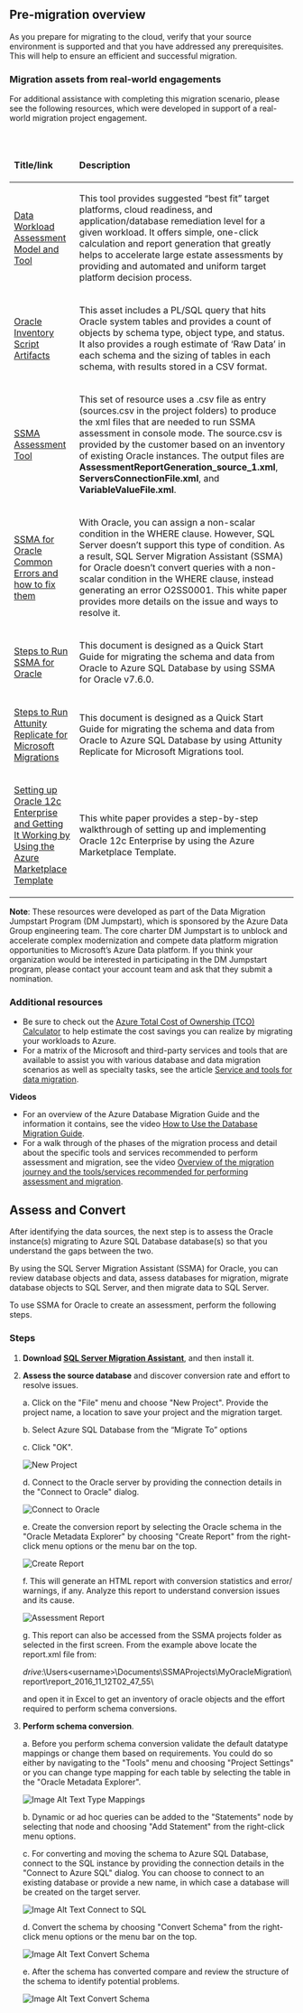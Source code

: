 ## Pre-migration overview

As you prepare for migrating to the cloud, verify that your source environment is supported and that you have addressed any prerequisites. This will help to ensure an efficient and successful migration.

### Migration assets from real-world engagements

For additional assistance with completing this migration scenario, please see the following resources, which were developed in support of a real-world migration project engagement.

<br>
<table width="100%">
<thead>
<tr>
<td width="18%">
<p><strong>Title/link</strong></p>
</td>
<td width="59%">
<p><strong>Description</strong></p>
</td>
</tr>
</thead>
<tbody>
<tr>
<td width="18%">
<p><a href="https://github.com/Microsoft/DataMigrationTeam/tree/master/Data%20Workload%20Assessment%20Model%20and%20Tool">Data Workload Assessment Model and Tool</a></p>
</td>
<td width="59%">
<p>This tool provides suggested &ldquo;best fit&rdquo; target platforms, cloud readiness, and application/database remediation level for a given workload. It offers simple, one-click calculation and report generation that greatly helps to accelerate large estate assessments by providing and automated and uniform target platform decision process.</p>
</td>
</tr>
<tr>
<td width="18%">
<p><a href="https://github.com/Microsoft/DataMigrationTeam/tree/master/Oracle%20Inventory%20Script%20Artifacts">Oracle Inventory Script Artifacts</a></p>
</td>
<td width="59%">
<p>This asset includes a PL/SQL query that hits Oracle system tables and provides a count of objects by schema type, object type, and status. It also provides a rough estimate of &lsquo;Raw Data&rsquo; in each schema and the sizing of tables in each schema, with results stored in a CSV format.</p>
</td>
</tr>
<tr>
<td width="18%">
<p><a href="https://github.com/Microsoft/DataMigrationTeam/tree/master/SSMA%20Assessment%20Tool">SSMA Assessment Tool</a></p>
</td>
<td width="59%">
<p>This set of resource uses a .csv file as entry (sources.csv in the project folders) to produce the xml files that are needed to run SSMA assessment in console mode. The source.csv is provided by the customer based on an inventory of existing Oracle instances. The output files are <strong>AssessmentReportGeneration_source_1.xml</strong>, <strong>ServersConnectionFile.xml</strong>, and <strong>VariableValueFile.xml</strong>.</p>
</td>
</tr>
<tr>
<td width="18%">
<p><a href="https://aka.ms/dmj-wp-ssma-oracle-errors">SSMA for Oracle Common Errors and how to fix them</a></p>
</td>
<td width="59%">
<p>With Oracle, you can assign a non-scalar condition in the WHERE clause. However, SQL Server doesn&rsquo;t support this type of condition. As a result, SQL Server Migration Assistant (SSMA) for Oracle doesn&rsquo;t&nbsp;convert queries with a non-scalar condition in the WHERE clause, instead generating an error&nbsp;O2SS0001. This white paper provides more details on the issue and ways to resolve it.</p>
</td>
</tr>
<tr>
<td width="18%">
<p><a href="https://aka.ms/dmj-wp-ssma-oracle-steps">Steps to Run SSMA for Oracle</a></p>
</td>
<td width="59%">
<p>This document is designed as a Quick Start Guide for migrating the schema and data from Oracle to Azure SQL Database by using SSMA for Oracle v7.6.0.</p>
</td>
</tr>
<tr>
<td width="18%">
<p><a href="https://aka.ms/dmj-wp-attunity">Steps to Run Attunity Replicate for Microsoft Migrations</a></p>
</td>
<td width="59%">
<p>This document is designed as a Quick Start Guide for migrating the schema and data from Oracle to Azure SQL Database by using Attunity Replicate for Microsoft Migrations tool.</p>
</td>
</tr>
<tr>
<td width="18%">
<p><a href="https://aka.ms/dmj-wp-oracle12c-linux">Setting up Oracle 12c Enterprise and Getting It Working by Using the Azure Marketplace Template</a></p>
</td>
<td width="59%">
<p>This white paper provides a step-by-step walkthrough of setting up and implementing Oracle 12c Enterprise by using the Azure Marketplace Template.</p>
</td>
</tr>
</tbody>
</table>

**Note**: These resources were developed as part of the Data Migration Jumpstart Program (DM Jumpstart), which is sponsored by the Azure Data Group engineering team. The core charter DM Jumpstart is to unblock and accelerate complex modernization and compete data platform migration opportunities to Microsoft’s Azure Data platform. If you think your organization would be interested in participating in the DM Jumpstart program, please contact your account team and ask that they submit a nomination.

### Additional resources

- Be sure to check out the [Azure Total Cost of Ownership (TCO) Calculator](https://aka.ms/azure-tco) to help estimate the cost savings you can realize by migrating your workloads to Azure.
- For a matrix of the Microsoft and third-party services and tools that are available to assist you with various database and data migration scenarios as well as specialty tasks, see the article [Service and tools for data migration](https://docs.microsoft.com/azure/dms/dms-tools-matrix).

**Videos**

- For an overview of the Azure Database Migration Guide and the information it contains, see the video [How to Use the Database Migration Guide](https://azure.microsoft.com/resources/videos/how-to-use-the-azure-database-migration-guide/).
- For a walk through of the phases of the migration process and detail about the specific tools and services recommended to perform assessment and migration, see the video [Overview of the migration journey and the tools/services recommended for performing assessment and migration](https://azure.microsoft.com/resources/videos/overview-of-migration-and-recommended-tools-services/).

## Assess and Convert

After identifying the data sources, the next step is to assess the Oracle instance(s) migrating to Azure SQL Database database(s) so that you understand the gaps between the two.

By using the SQL Server Migration Assistant (SSMA) for Oracle, you can review database objects and data, assess databases for migration, migrate database objects to SQL Server, and then migrate data to SQL Server. 

To use SSMA for Oracle to create an assessment, perform the following steps.

### Steps

1. **Download [SQL Server Migration Assistant](https://www.microsoft.com/en-us/download/details.aspx?id=54258)**, and then install it.

2. **Assess the source database** and discover conversion rate and effort to resolve issues.

   a.	Click on the "File" menu and choose "New Project". Provide the project name, a location to save your project and the migration target.

   b.   Select Azure SQL Database from the “Migrate To” options
    
   c. Click "OK".

   ![New Project](https://mpbdevcontent.azureedge.net/Images/scenario-assets/newproject.png)

   d. Connect to the Oracle server by providing the connection details in the "Connect to Oracle" dialog.
   
   ![Connect to Oracle](https://mpbdevcontent.azureedge.net/Images/scenario-assets/connecttooracle.png)
   
   e.	Create the conversion report by selecting the Oracle schema in the "Oracle Metadata Explorer" by choosing "Create Report" from the right-click menu options or the menu bar on the top.
   
   ![Create Report](https://mpbdevcontent.azureedge.net/Images/scenario-assets/createreport.png)
   
   f.	This will generate an HTML report with conversion statistics and error/ warnings, if any. Analyze this report to understand conversion issues and its cause.
   
   ![Assessment Report](https://mpbdevcontent.azureedge.net/Images/scenario-assets/assessmentreport.png)
   
   g.	This report can also be accessed from the SSMA projects folder as selected in the first screen. From the example above locate the report.xml file 
   from:
   
   *drive*:\Users\<username>\Documents\SSMAProjects\MyOracleMigration\report\report_2016_11_12T02_47_55\
   
   and open it in Excel to get an inventory of oracle objects and the effort required to perform schema conversions.
   
3. **Perform schema conversion**.

   a. Before you perform schema conversion validate the default datatype mappings or change them based on requirements. You could do so either by navigating to the "Tools" menu and choosing "Project Settings" or you can change type mapping for each table by selecting the table in the "Oracle Metadata Explorer".
   
   ![Image Alt Text Type Mappings](https://mpbdevcontent.azureedge.net/Images/scenario-assets/typemappings.png)
   
   b.	Dynamic or ad hoc queries can be added to the "Statements" node by selecting that node and choosing "Add Statement" from the right-click menu options.
   
   c.	For converting and moving the schema to Azure SQL Database, connect to the SQL instance by providing the connection details in the "Connect to Azure SQL" dialog. You can choose to connect to an existing database or provide a new name, in which case a database will be created on the target server.
   
   ![Image Alt Text Connect to SQL](https://mpbdevcontent.azureedge.net/Images/scenario-assets/connecttosql.png)
   
   d.	Convert the schema by choosing "Convert Schema" from the right-click menu options or the menu bar on the top.
   
   ![Image Alt Text Convert Schema](https://mpbdevcontent.azureedge.net/Images/scenario-assets/convertschema.png)
   
   e.	After the schema has converted compare and review the structure of the schema to identify potential problems.
   
   ![Image Alt Text Convert Schema](https://mpbdevcontent.azureedge.net/Images/scenario-assets/convertschemacomplete.png)
